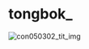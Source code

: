 # tongbok_

![con050302_tit_img](https://user-images.githubusercontent.com/31715452/30913911-c519d0d8-a3cc-11e7-8295-24c262156326.png)


